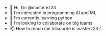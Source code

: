 - 👋 Hi, I’m @masterez23
- 👀 I’m interested in programming AI and ML
- 🌱 I’m currently learning python 
- 💞️ I’m looking to collaborate on big teams
- 📫 How to reach me /discorde is masterz23 /


<!---
masterez23/masterez23 is a ✨ special ✨ repository because its `README.md` (this file) appears on your GitHub profile.
You can click the Preview link to take a look at your changes.
--->
